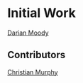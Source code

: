 # Initial Work

[Darian Moody](https://github.com/djm)

## Contributors

[Christian Murphy](https://github.com/ChristianMurphy)
